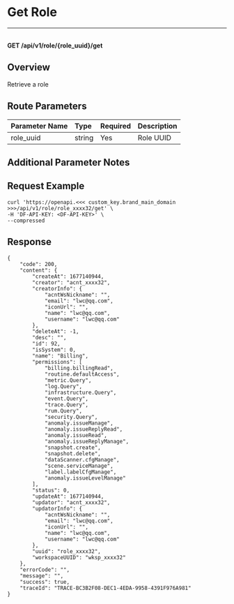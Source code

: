 # Get Role

---

<br />**GET /api/v1/role/\{role_uuid\}/get**

## Overview
Retrieve a role




## Route Parameters

| Parameter Name        | Type     | Required   | Description              |
|:-------------------|:-------|:--------|:----------------------|
| role_uuid | string | Yes | Role UUID<br> |


## Additional Parameter Notes





## Request Example
```shell
curl 'https://openapi.<<< custom_key.brand_main_domain >>>/api/v1/role/role_xxxx32/get' \
-H 'DF-API-KEY: <DF-API-KEY>' \
--compressed
```




## Response
```shell
{
    "code": 200,
    "content": {
        "createAt": 1677140944,
        "creator": "acnt_xxxx32",
        "creatorInfo": {
            "acntWsNickname": "",
            "email": "lwc@qq.com",
            "iconUrl": "",
            "name": "lwc@qq.com",
            "username": "lwc@qq.com"
        },
        "deleteAt": -1,
        "desc": "",
        "id": 92,
        "isSystem": 0,
        "name": "Billing",
        "permissions": [
            "billing.billingRead",
            "routine.defaultAccess",
            "metric.Query",
            "log.Query",
            "infrastructure.Query",
            "event.Query",
            "trace.Query",
            "rum.Query",
            "security.Query",
            "anomaly.issueManage",
            "anomaly.issueReplyRead",
            "anomaly.issueRead",
            "anomaly.issueReplyManage",
            "snapshot.create",
            "snapshot.delete",
            "dataScanner.cfgManage",
            "scene.serviceManage",
            "label.labelCfgManage",
            "anomaly.issueLevelManage"
        ],
        "status": 0,
        "updateAt": 1677140944,
        "updator": "acnt_xxxx32",
        "updatorInfo": {
            "acntWsNickname": "",
            "email": "lwc@qq.com",
            "iconUrl": "",
            "name": "lwc@qq.com",
            "username": "lwc@qq.com"
        },
        "uuid": "role_xxxx32",
        "workspaceUUID": "wksp_xxxx32"
    },
    "errorCode": "",
    "message": "",
    "success": true,
    "traceId": "TRACE-BC3B2F08-DEC1-4EDA-9958-4391F976A981"
} 
```